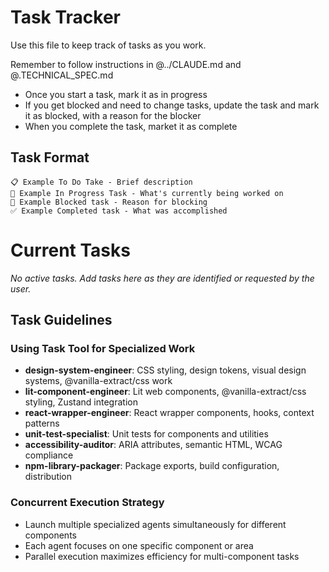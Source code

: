 # Task Tracker

Use this file to keep track of tasks as you work.

Remember to follow instructions in @../CLAUDE.md and @.TECHNICAL_SPEC.md

- Once you start a task, mark it as in progress
- If you get blocked and need to change tasks, update the task and mark it as blocked, with a reason for the blocker
- When you complete the task, market it as complete

## Task Format
```
📋 Example To Do Take - Brief description
🚧 Example In Progress Task - What's currently being worked on
🚫 Example Blocked task - Reason for blocking
✅ Example Completed task - What was accomplished
```

# Current Tasks

*No active tasks. Add tasks here as they are identified or requested by the user.*

## Task Guidelines

### Using Task Tool for Specialized Work
- **design-system-engineer**: CSS styling, design tokens, visual design systems, @vanilla-extract/css work
- **lit-component-engineer**: Lit web components, @vanilla-extract/css styling, Zustand integration
- **react-wrapper-engineer**: React wrapper components, hooks, context patterns
- **unit-test-specialist**: Unit tests for components and utilities
- **accessibility-auditor**: ARIA attributes, semantic HTML, WCAG compliance
- **npm-library-packager**: Package exports, build configuration, distribution

### Concurrent Execution Strategy
- Launch multiple specialized agents simultaneously for different components
- Each agent focuses on one specific component or area
- Parallel execution maximizes efficiency for multi-component tasks
